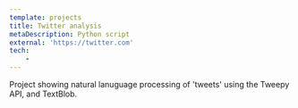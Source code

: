 ```yaml
---
template: projects
title: Twitter analysis
metaDescription: Python script
external: 'https://twitter.com'
tech: 
    - 
---
```

Project showing natural lanuguage processing of 'tweets' using the Tweepy API, and TextBlob.
